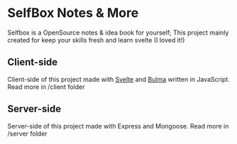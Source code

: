 # SelfBox Notes & More

Selfbox is a OpenSource notes & idea book for yourself; This project mainly created for keep your skills fresh and learn svelte (I loved it!)

## Client-side

Client-side of this project made with [Svelte](https://svelte.dev) and [Bulma](https://bulma.io) written in JavaScript. Read more in /client folder

## Server-side

Server-side of this project made with Express and Mongoose. Read more in /server folder